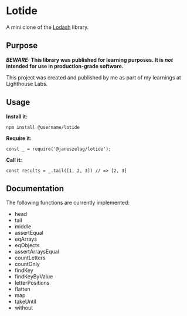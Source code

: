 # Lotide

A mini clone of the [Lodash](https://lodash.com) library.

## Purpose

**_BEWARE:_ This library was published for learning purposes. It is _not_ intended for use in production-grade software.**

This project was created and published by me as part of my learnings at Lighthouse Labs. 

## Usage

**Install it:**

`npm install @username/lotide`

**Require it:**

`const _ = require('@janeszelag/lotide');`

**Call it:**

`const results = _.tail([1, 2, 3]) // => [2, 3]`

## Documentation

The following functions are currently implemented:

* head
* tail
* middle
* assertEqual
* eqArrays
* eqObjects
* assertArraysEqual
* countLetters
* countOnly
* findKey
* findKeyByValue
* letterPositions
* flatten
* map
* takeUntil
* without